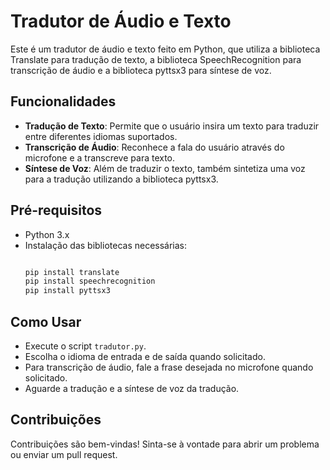 # Tradutor de Áudio e Texto

Este é um tradutor de áudio e texto feito em Python, que utiliza a biblioteca Translate para tradução de texto, a biblioteca SpeechRecognition para transcrição de áudio e a biblioteca pyttsx3 para síntese de voz.

## Funcionalidades

- **Tradução de Texto**: Permite que o usuário insira um texto para traduzir entre diferentes idiomas suportados.
- **Transcrição de Áudio**: Reconhece a fala do usuário através do microfone e a transcreve para texto.
- **Síntese de Voz**: Além de traduzir o texto, também sintetiza uma voz para a tradução utilizando a biblioteca pyttsx3.

## Pré-requisitos

- Python 3.x
- Instalação das bibliotecas necessárias:
  ```bash
  
  pip install translate
  pip install speechrecognition
  pip install pyttsx3
## Como Usar

- Execute o script `tradutor.py`.
- Escolha o idioma de entrada e de saída quando solicitado.
- Para transcrição de áudio, fale a frase desejada no microfone quando solicitado.
- Aguarde a tradução e a síntese de voz da tradução.

## Contribuições

Contribuições são bem-vindas! Sinta-se à vontade para abrir um problema ou enviar um pull request.

